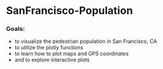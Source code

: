 # SanFrancisco-Population

### Goals: 
- to visualize the pedestrian population in San Francisco, CA
- to utilize the plotly functions 
- to learn how to plot maps and GPS coordinates
- and to explore interactive plots

